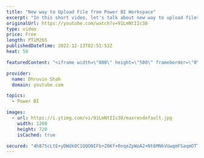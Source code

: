 ```yaml
---
title: "New way to Upload File from Power BI Workspace"
excerpt: "In this short video, let's talk about new way to upload files from Power BI Workspace. In the workspace you want to add files to, you’ll see an Upload option next to the New button. You’ll be able to use this dropdown to connect to files stored in OneDrive for Business or any SharePoint site you have"
originalUrl: https://youtube.com/watch?v=91LmNtIIc38
type: video
price: Free
length: PT1M26S
publishedDateTime: 2022-12-13T02:51:52Z
heat: 50

featuredContent: "<iframe width=\"800\" height=\"500\" frameborder=\"0\" src=\"https://www.youtube.com/embed/91LmNtIIc38\" allow=\"accelerometer; autoplay; encrypted-media; gyroscope; picture-in-picture\" allowfullscreen></iframe>"

provider:
  name: Dhruvin Shah
  domain: youtube.com

topics:
  - Power BI

images:
  - url: https://i.ytimg.com/vi/91LmNtIIc38/maxresdefault.jpg
    width: 1280
    height: 720
    isCached: true

secured: "4h875cLtE+yDWdk0C1QQONIFb+Z6Kf+0nqeZpWoA2+Nt6MN6VUwqmFSaqmOTTzhVyr80iSNjkoexGZwdqMWhoQ+FzgiW3WX5CYaXxdc9631uogwwuf/4bg9lApCniSZ3o2Mu0iqdnFhaXBMtUq+i9klBPvYBV4ba4SbMBtO4/JXL8ipwbvmJGokAyePQQpAQ88/YBSK8TIZhLiRonHnYaXK8i1l423iWPOEe23Od+Igne7tNGmlifKSa3ladjGUWeMSWzlr81Kt0ISPTfHuxNkFZM0taorjGd+xULHEiEpOxJLY1SRDFlZXyf7HCs2eUWIQcKx4CdaaV+0sMewLzF6R8f2PCuGGasxpnjZOk/HbG0UrMIXB+5T3XsEgRWw94KiNZaYJEGRBKGzf1OdtZseIbYTH1ISpENOXhToHQvxc=;79/VVwJ37pNfuXqprXONtQ=="
---
```


